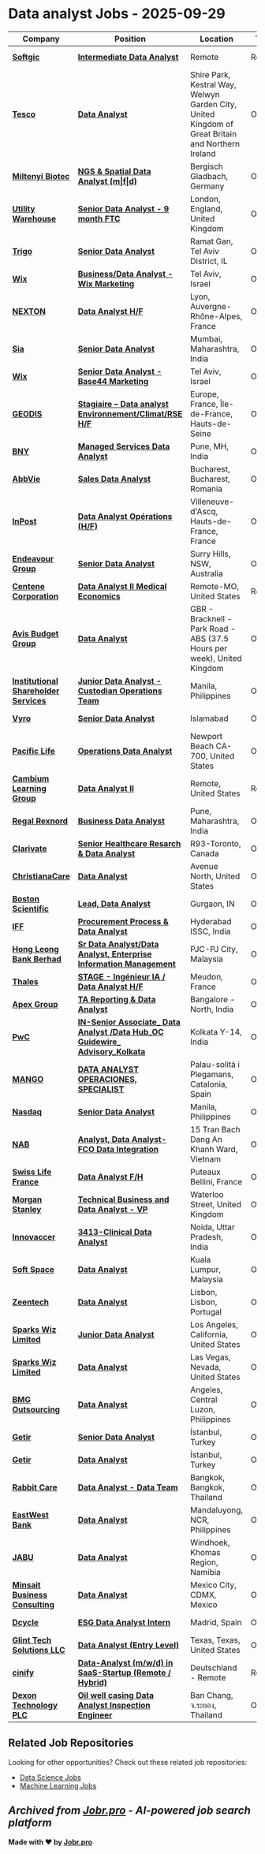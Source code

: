 # Data analyst Jobs - 2025-09-29

| Company | Position | Location | Type | Date |
| ------- | -------- | -------- | ---- | ------ |
| **[Softgic](https://softgic.co/)** | **[Intermediate Data Analyst](https://jobr.pro/job/28955242/intermediate-data-analyst?utm_source=github&utm_medium=repo&utm_campaign=github-data-analyst-jobs)** | Remote | Remote | Sep 29 |
| **[Tesco](https://www.tesco.com/)** | **[Data Analyst](https://jobr.pro/job/28945321/data-analyst?utm_source=github&utm_medium=repo&utm_campaign=github-data-analyst-jobs)** | Shire Park, Kestral Way, Welwyn Garden City, United Kingdom of Great Britain and Northern Ireland | On Site | Sep 29 |
| **[Miltenyi Biotec](https://www.miltenyibiotec.com)** | **[NGS & Spatial Data Analyst (m\|f\|d)](https://jobr.pro/job/28946550/ngs-spatial-data-analyst-mfd?utm_source=github&utm_medium=repo&utm_campaign=github-data-analyst-jobs)** | Bergisch Gladbach, Germany | On Site | Sep 29 |
| **[Utility Warehouse](https://uw.co.uk)** | **[Senior Data Analyst - 9 month FTC](https://jobr.pro/job/28946563/senior-data-analyst-9-month-ftc?utm_source=github&utm_medium=repo&utm_campaign=github-data-analyst-jobs)** | London, England, United Kingdom | On Site | Sep 29 |
| **[Trigo](https://www.trigoretail.com/)** | **[Senior Data Analyst](https://jobr.pro/job/28965605/senior-data-analyst?utm_source=github&utm_medium=repo&utm_campaign=github-data-analyst-jobs)** | Ramat Gan, Tel Aviv District, IL | On Site | Sep 29 |
| **[Wix](https://www.wix.com/)** | **[Business/Data Analyst - Wix Marketing](https://jobr.pro/job/28946580/businessdata-analyst-wix-marketing?utm_source=github&utm_medium=repo&utm_campaign=github-data-analyst-jobs)** | Tel Aviv, Israel | On Site | Sep 29 |
| **[NEXTON](https://www.nexton-consulting.com/)** | **[Data Analyst H/F](https://jobr.pro/job/28946585/data-analyst-hf?utm_source=github&utm_medium=repo&utm_campaign=github-data-analyst-jobs)** | Lyon, Auvergne-Rhône-Alpes, France | On Site | Sep 29 |
| **[Sia](https://www.sia-partners.com)** | **[Senior Data Analyst](https://jobr.pro/job/28946599/senior-data-analyst?utm_source=github&utm_medium=repo&utm_campaign=github-data-analyst-jobs)** | Mumbai, Maharashtra, India | On Site | Sep 29 |
| **[Wix](https://www.wix.com/)** | **[Senior Data Analyst - Base44 Marketing](https://jobr.pro/job/28946632/senior-data-analyst-base44-marketing?utm_source=github&utm_medium=repo&utm_campaign=github-data-analyst-jobs)** | Tel Aviv, Israel | On Site | Sep 29 |
| **[GEODIS](https://geodis.com/)** | **[Stagiaire – Data analyst Environnement/Climat/RSE H/F](https://jobr.pro/job/28980619/stagiaire-data-analyst-environnementclimatrse-hf?utm_source=github&utm_medium=repo&utm_campaign=github-data-analyst-jobs)** | Europe, France, Île-de-France, Hauts-de-Seine | On Site | Sep 29 |
| **[BNY](https://www.bny.com/)** | **[Managed Services Data Analyst](https://jobr.pro/job/28949696/managed-services-data-analyst?utm_source=github&utm_medium=repo&utm_campaign=github-data-analyst-jobs)** | Pune, MH, India | On Site | Sep 29 |
| **[AbbVie](https://www.abbvie.com/)** | **[Sales Data Analyst](https://jobr.pro/job/28907905/sales-data-analyst?utm_source=github&utm_medium=repo&utm_campaign=github-data-analyst-jobs)** | Bucharest, Bucharest, Romania | On Site | Sep 29 |
| **[InPost](https://inpost.eu/)** | **[Data Analyst Opérations (H/F)](https://jobr.pro/job/28908389/data-analyst-operations-hf?utm_source=github&utm_medium=repo&utm_campaign=github-data-analyst-jobs)** | Villeneuve-d'Ascq, Hauts-de-France, France | On Site | Sep 29 |
| **[Endeavour Group](https://endeavourgroup.com.au)** | **[Senior Data Analyst](https://jobr.pro/job/28905166/senior-data-analyst?utm_source=github&utm_medium=repo&utm_campaign=github-data-analyst-jobs)** | Surry Hills, NSW, Australia | On Site | Sep 29 |
| **[Centene Corporation](https://www.centene.com/)** | **[Data Analyst II Medical Economics](https://jobr.pro/job/28965638/data-analyst-ii-medical-economics?utm_source=github&utm_medium=repo&utm_campaign=github-data-analyst-jobs)** | Remote-MO, United States | Remote | Sep 29 |
| **[Avis Budget Group](https://www.avisbudgetgroup.com/)** | **[Data Analyst](https://jobr.pro/job/28978895/data-analyst?utm_source=github&utm_medium=repo&utm_campaign=github-data-analyst-jobs)** | GBR - Bracknell - Park Road - ABS (37.5 Hours per week), United Kingdom | On Site | Sep 29 |
| **[Institutional Shareholder Services](https://www.issgovernance.com/)** | **[Junior Data Analyst - Custodian Operations Team](https://jobr.pro/job/28982342/junior-data-analyst-custodian-operations-team?utm_source=github&utm_medium=repo&utm_campaign=github-data-analyst-jobs)** | Manila, Philippines | On Site | Sep 29 |
| **[Vyro](https://vyro.ai/)** | **[Senior Data Analyst](https://jobr.pro/job/28916633/senior-data-analyst?utm_source=github&utm_medium=repo&utm_campaign=github-data-analyst-jobs)** | Islamabad | On Site | Sep 29 |
| **[Pacific Life](https://www.pacificlife.com/)** | **[Operations Data Analyst](https://jobr.pro/job/28968992/operations-data-analyst?utm_source=github&utm_medium=repo&utm_campaign=github-data-analyst-jobs)** | Newport Beach CA-700, United States | On Site | Sep 29 |
| **[Cambium Learning Group](https://www.cambiumlearning.com/)** | **[Data Analyst II](https://jobr.pro/job/28966088/data-analyst-ii?utm_source=github&utm_medium=repo&utm_campaign=github-data-analyst-jobs)** | Remote, United States | Remote | Sep 29 |
| **[Regal Rexnord](https://www.regalrexnord.com/)** | **[Business Data Analyst](https://jobr.pro/job/28952226/business-data-analyst?utm_source=github&utm_medium=repo&utm_campaign=github-data-analyst-jobs)** | Pune, Maharashtra, India | On Site | Sep 29 |
| **[Clarivate](https://www.clarivate.com/)** | **[Senior Healthcare Resarch & Data Analyst](https://jobr.pro/job/28975403/senior-healthcare-resarch-data-analyst?utm_source=github&utm_medium=repo&utm_campaign=github-data-analyst-jobs)** | R93-Toronto, Canada | On Site | Sep 29 |
| **[ChristianaCare](https://christianacare.org/)** | **[Data Analyst](https://jobr.pro/job/28975195/data-analyst?utm_source=github&utm_medium=repo&utm_campaign=github-data-analyst-jobs)** | Avenue North, United States | On Site | Sep 29 |
| **[Boston Scientific](https://www.bostonscientific.com/)** | **[Lead, Data Analyst](https://jobr.pro/job/28908689/lead-data-analyst?utm_source=github&utm_medium=repo&utm_campaign=github-data-analyst-jobs)** | Gurgaon, IN | On Site | Sep 29 |
| **[IFF](https://www.iff.com)** | **[Procurement Process & Data Analyst](https://jobr.pro/job/28955754/procurement-process-data-analyst?utm_source=github&utm_medium=repo&utm_campaign=github-data-analyst-jobs)** | Hyderabad ISSC, India | On Site | Sep 29 |
| **[Hong Leong Bank Berhad](https://www.hlb.com.my/)** | **[Sr Data Analyst/Data Analyst, Enterprise Information Management](https://jobr.pro/job/28973809/sr-data-analystdata-analyst-enterprise-information-management?utm_source=github&utm_medium=repo&utm_campaign=github-data-analyst-jobs)** | PJC-PJ City, Malaysia | On Site | Sep 29 |
| **[Thales](https://www.thalesgroup.com/)** | **[STAGE - Ingénieur IA / Data Analyst H/F](https://jobr.pro/job/28979033/stage-ingenieur-ia-data-analyst-hf?utm_source=github&utm_medium=repo&utm_campaign=github-data-analyst-jobs)** | Meudon, France | On Site | Sep 29 |
| **[Apex Group](https://www.apexgroup.com/)** | **[TA Reporting & Data Analyst](https://jobr.pro/job/28953949/ta-reporting-data-analyst?utm_source=github&utm_medium=repo&utm_campaign=github-data-analyst-jobs)** | Bangalore - North, India | On Site | Sep 29 |
| **[PwC](https://www.pwc.com/)** | **[IN-Senior Associate_ Data Analyst /Data Hub_OC Guidewire_ Advisory_Kolkata](https://jobr.pro/job/28931145/in-senior-associate-data-analyst-data-huboc-guidewire-advisorykolkata?utm_source=github&utm_medium=repo&utm_campaign=github-data-analyst-jobs)** | Kolkata Y-14, India | On Site | Sep 29 |
| **[MANGO](https://www.mango.com/)** | **[DATA ANALYST OPERACIONES, SPECIALIST](https://jobr.pro/job/28970467/data-analyst-operaciones-specialist?utm_source=github&utm_medium=repo&utm_campaign=github-data-analyst-jobs)** | Palau-solità i Plegamans, Catalonia, Spain | On Site | Sep 29 |
| **[Nasdaq](https://www.nasdaq.com/)** | **[Senior Data Analyst](https://jobr.pro/job/28980109/senior-data-analyst?utm_source=github&utm_medium=repo&utm_campaign=github-data-analyst-jobs)** | Manila, Philippines | On Site | Sep 29 |
| **[NAB](https://www.nab.com.au/)** | **[Analyst, Data Analyst- FCO Data Integration](https://jobr.pro/job/28958247/analyst-data-analyst-fco-data-integration?utm_source=github&utm_medium=repo&utm_campaign=github-data-analyst-jobs)** | 15 Tran Bach Dang An Khanh Ward, Vietnam | On Site | Sep 29 |
| **[Swiss Life France](https://www.swisslife.fr/)** | **[Data Analyst F/H](https://jobr.pro/job/28947704/data-analyst-fh?utm_source=github&utm_medium=repo&utm_campaign=github-data-analyst-jobs)** | Puteaux Bellini, France | On Site | Sep 29 |
| **[Morgan Stanley](https://www.morganstanley.com/)** | **[Technical Business and Data Analyst - VP](https://jobr.pro/job/28928074/technical-business-and-data-analyst-vp?utm_source=github&utm_medium=repo&utm_campaign=github-data-analyst-jobs)** | Waterloo Street, United Kingdom | On Site | Sep 29 |
| **[Innovaccer](https://innovaccer.com/)** | **[3413-Clinical Data Analyst](https://jobr.pro/job/28953259/3413-clinical-data-analyst?utm_source=github&utm_medium=repo&utm_campaign=github-data-analyst-jobs)** | Noida, Uttar Pradesh, India | On Site | Sep 29 |
| **[Soft Space](https://www.softspace.com.my/)** | **[Data Analyst](https://jobr.pro/job/28970892/data-analyst?utm_source=github&utm_medium=repo&utm_campaign=github-data-analyst-jobs)** | Kuala Lumpur, Malaysia | On Site | Sep 28 |
| **[Zeentech](https://www.zeentech.pt/)** | **[Data Analyst](https://jobr.pro/job/28963277/data-analyst?utm_source=github&utm_medium=repo&utm_campaign=github-data-analyst-jobs)** | Lisbon, Lisbon, Portugal | On Site | Sep 28 |
| **[Sparks Wiz Limited](https://sparkswiz.com/)** | **[Junior Data Analyst](https://jobr.pro/job/28957819/junior-data-analyst?utm_source=github&utm_medium=repo&utm_campaign=github-data-analyst-jobs)** | Los Angeles, California, United States | On Site | Sep 28 |
| **[Sparks Wiz Limited](https://sparkswiz.com/)** | **[Data Analyst](https://jobr.pro/job/28957806/data-analyst?utm_source=github&utm_medium=repo&utm_campaign=github-data-analyst-jobs)** | Las Vegas, Nevada, United States | On Site | Sep 28 |
| **[BMG Outsourcing](https://www.bmgoutsourcing.com.au)** | **[Data Analyst](https://jobr.pro/job/28957201/data-analyst?utm_source=github&utm_medium=repo&utm_campaign=github-data-analyst-jobs)** | Angeles, Central Luzon, Philippines | On Site | Sep 28 |
| **[Getir](https://getir.com/)** | **[Senior Data Analyst](https://jobr.pro/job/28956526/senior-data-analyst?utm_source=github&utm_medium=repo&utm_campaign=github-data-analyst-jobs)** | İstanbul, Turkey | On Site | Sep 28 |
| **[Getir](https://getir.com/)** | **[Data Analyst](https://jobr.pro/job/28956502/data-analyst?utm_source=github&utm_medium=repo&utm_campaign=github-data-analyst-jobs)** | İstanbul, Turkey | On Site | Sep 28 |
| **[Rabbit Care](https://rabbitcare.com/)** | **[Data Analyst - Data Team](https://jobr.pro/job/28951452/data-analyst-data-team?utm_source=github&utm_medium=repo&utm_campaign=github-data-analyst-jobs)** | Bangkok, Bangkok, Thailand | On Site | Sep 28 |
| **[EastWest Bank](https://www.eastwestbanker.com/)** | **[Data Analyst](https://jobr.pro/job/28949285/data-analyst?utm_source=github&utm_medium=repo&utm_campaign=github-data-analyst-jobs)** | Mandaluyong, NCR, Philippines | On Site | Sep 28 |
| **[JABU](https://www.gojabu.com)** | **[Data Analyst](https://jobr.pro/job/28949168/data-analyst?utm_source=github&utm_medium=repo&utm_campaign=github-data-analyst-jobs)** | Windhoek, Khomas Region, Namibia | On Site | Sep 28 |
| **[Minsait Business Consulting](https://www.minsait.com/)** | **[Data Analyst](https://jobr.pro/job/28945468/data-analyst?utm_source=github&utm_medium=repo&utm_campaign=github-data-analyst-jobs)** | Mexico City, CDMX, Mexico | On Site | Sep 28 |
| **[Dcycle](https://www.dcycle.io/)** | **[ESG Data Analyst Intern](https://jobr.pro/job/28932924/esg-data-analyst-intern?utm_source=github&utm_medium=repo&utm_campaign=github-data-analyst-jobs)** | Madrid, Spain | On Site | Sep 28 |
| **[Glint Tech Solutions LLC](https://www.glinttechsolutions.com/)** | **[Data Analyst (Entry Level)](https://jobr.pro/job/28928281/data-analyst-entry-level?utm_source=github&utm_medium=repo&utm_campaign=github-data-analyst-jobs)** | Texas, Texas, United States | On Site | Sep 28 |
| **[cinify](https://cinify.io/)** | **[Data-Analyst (m/w/d) in SaaS-Startup (Remote / Hybrid)](https://jobr.pro/job/28918345/data-analyst-mwd-in-saas-startup-remote-hybrid?utm_source=github&utm_medium=repo&utm_campaign=github-data-analyst-jobs)** | Deutschland - Remote | Remote | Sep 28 |
| **[Dexon Technology PLC](https://www.dexon-technology.com/)** | **[Oil well casing Data Analyst Inspection Engineer](https://jobr.pro/job/28917101/oil-well-casing-data-analyst-inspection-engineer?utm_source=github&utm_medium=repo&utm_campaign=github-data-analyst-jobs)** | Ban Chang, จ.ระยอง, Thailand | On Site | Sep 28 |

## Related Job Repositories

Looking for other opportunities? Check out these related job repositories:

- [Data Science Jobs](https://github.com/jobs-jobr-pro/Data-Science-Jobs)
- [Machine Learning Jobs](https://github.com/jobs-jobr-pro/Machine-Learning-Jobs)



*Archived from [Jobr.pro](https://jobr.pro?utm_source=github&utm_medium=repo&utm_campaign=github-data-analyst-jobs) - AI-powered job search platform*
---

**Made with ❤️ by [Jobr.pro](https://jobr.pro?utm_source=github&utm_medium=repo&utm_campaign=github-data-analyst-jobs)**